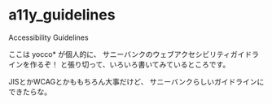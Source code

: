 # a11y_guidelines
Accessibility Guidelines

ここは yocco* が個人的に、
サニーバンクのウェブアクセシビリティガイドラインを作るぞ！
と張り切って、いろいろ書いてみているところです。

JISとかWCAGとかももちろん大事だけど、
サニーバンクらしいガイドラインにできたらな。
